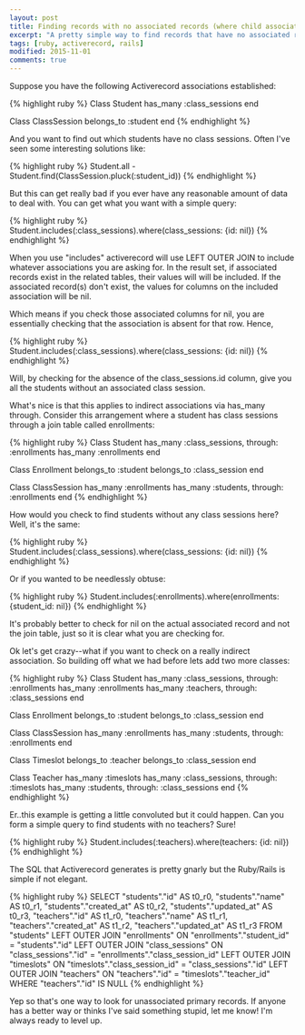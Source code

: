 ```yaml
---
layout: post
title: Finding records with no associated records (where child association does not exist) via has_many :through in Rails 4
excerpt: "A pretty simple way to find records that have no associated records"
tags: [ruby, activerecord, rails]
modified: 2015-11-01
comments: true
---
```


Suppose you have the following Activerecord associations established:

{% highlight ruby %}
Class Student 
  has_many :class_sessions
end

Class ClassSession
  belongs_to :student
end
{% endhighlight %}

And you want to find out which students have no class sessions.  Often I've seen some interesting solutions like:

{% highlight ruby %}
Student.all - Student.find(ClassSession.pluck(:student_id))
{% endhighlight %}

But this can get really bad if you ever have any reasonable amount of data to deal with.  You can get what you want with a simple query:

{% highlight ruby %}
Student.includes(:class_sessions).where(class_sessions: {id: nil})
{% endhighlight %}

When you use "includes" activerecord will use LEFT OUTER JOIN to include whatever associations you are asking for.  In the result set, if associated records exist in the related tables, their values will will be included.  If the associated record(s) don't exist, the values for columns on the included association will be nil.

Which means if you check those associated columns for nil, you are essentially checking that the association is absent for that row.  Hence,

{% highlight ruby %}
Student.includes(:class_sessions).where(class_sessions: {id: nil})
{% endhighlight %}

Will, by checking for the absence of the class_sessions.id column, give you all the students without an associated class session.

What's nice is that this applies to indirect associations via has_many through.  Consider this arrangement where a student has class sessions through a join table called enrollments:

{% highlight ruby %}
Class Student 
  has_many :class_sessions, through: :enrollments
  has_many :enrollments
end

Class Enrollment
  belongs_to :student
  belongs_to :class_session
end

Class ClassSession
  has_many :enrollments
  has_many :students, through: :enrollments
end
{% endhighlight %}

How would you check to find students without any class sessions here?  Well, it's the same:

{% highlight ruby %}
Student.includes(:class_sessions).where(class_sessions: {id: nil})
{% endhighlight %}

Or if you wanted to be needlessly obtuse:

{% highlight ruby %}
Student.includes(:enrollments).where(enrollments: {student_id: nil})
{% endhighlight %}

It's probably better to check for nil on the actual associated record and not the join table, just so it is clear what you are checking for.

Ok let's get crazy--what if you want to check on a really indirect association.  So building off what we had before lets add two more classes:

{% highlight ruby %}
Class Student 
  has_many :class_sessions, through: :enrollments
  has_many :enrollments
  has_many :teachers, through: :class_sessions
end

Class Enrollment
  belongs_to :student
  belongs_to :class_session
end

Class ClassSession
  has_many :enrollments
  has_many :students, through: :enrollments
end

Class Timeslot
  belongs_to :teacher
  belongs_to :class_session
end

Class Teacher
  has_many :timeslots
  has_many :class_sessions, through: :timeslots
  has_many :students, through: :class_sessions
end
{% endhighlight %}

Er..this example is getting a little convoluted but it could happen.  Can you form a simple query to find students with no teachers?  Sure!

{% highlight ruby %}
Student.includes(:teachers).where(teachers: {id: nil})
{% endhighlight %}

The SQL that Activerecord generates is pretty gnarly but the Ruby/Rails is simple if not elegant.

{% highlight ruby %}
SELECT "students"."id" AS t0_r0, "students"."name" AS t0_r1, "students"."created_at" AS t0_r2, "students"."updated_at" AS t0_r3, "teachers"."id" AS t1_r0, "teachers"."name" AS t1_r1, "teachers"."created_at" AS t1_r2, "teachers"."updated_at" AS t1_r3 FROM "students" LEFT OUTER JOIN "enrollments" ON "enrollments"."student_id" = "students"."id" LEFT OUTER JOIN "class_sessions" ON "class_sessions"."id" = "enrollments"."class_session_id" LEFT OUTER JOIN "timeslots" ON "timeslots"."class_session_id" = "class_sessions"."id" LEFT OUTER JOIN "teachers" ON "teachers"."id" = "timeslots"."teacher_id" WHERE "teachers"."id" IS NULL
{% endhighlight %}

Yep so that's one way to look for unassociated primary records.  If anyone has a better way or thinks I've said something stupid, let me know!  I'm always ready to level up.

